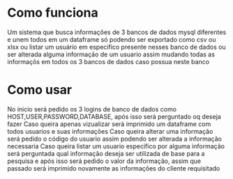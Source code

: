 # Como funciona

Um sistema que busca informações de 3 bancos de dados mysql diferentes e unem todos em um dataframe só podendo ser exportado como csv ou xlsx ou listar um usuário em especifico presente nesses banco de dados ou ser alterada alguma informação de um usuario
assim mudando todas as informaçõs em todos os 3 bancos de dados caso possua neste banco

# Como usar

No inicio será pedido os 3 logins de banco de dados como HOST,USER,PASSWORD,DATABASE, após isso será perguntado oq deseja fazer 
Caso queira apenas vizualizar será imprimido um dataframe com todos usuarios e suas informações
Caso queira alterar uma informação será pedido o código do usuario assim podendo ser alterada a informação necessaria
Caso queira listar um usuario especifico por alguma informação será perguntada qual informação deseja ser utilizada de base para a pesquisa e após isso será pedido o valor da informação, assim que passado será imprimido novamente as informações do cliente requisitado

